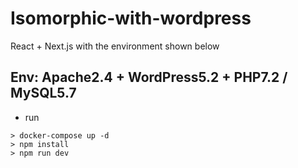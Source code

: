 # Isomorphic-with-wordpress
React + Next.js with the environment shown below

## Env: Apache2.4 + WordPress5.2 + PHP7.2 / MySQL5.7
- run
```
> docker-compose up -d
> npm install
> npm run dev
```
